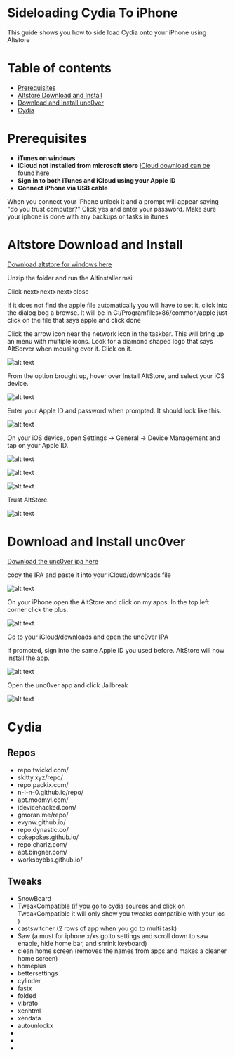 Sideloading Cydia To iPhone
=========

This guide shows you how to side load Cydia onto your iPhone using Altstore

Table of contents
=================

<!--ts-->
   * [Prerequisites ](#Prerequisites )
   * [Altstore Download and Install](#Altstore-Download-and-Install)
   * [Download and Install unc0ver](#Download-and-Install-unc0ver)
   * [Cydia](#Cydia)
<!--te-->


Prerequisites 
============

* **iTunes on windows**
* **iCloud not installed from microsoft store** [iCloud download can be found here](http://updates-http.cdn-apple.com/2020/windows/061-95246-20200518-8BC0437C-9923-11EA-981C-47481553BE55/iCloudSetup.exe)
* **Sign in to both iTunes and iCloud using your Apple ID**
* **Connect iPhone via USB cable**

When you connect your iPhone unlock it and a prompt will appear saying "do you trust computer?" Click yes and enter your password. Make sure your iphone is done with any backups or tasks in itunes


Altstore Download and Install
============

[Download altstore for windows here](https://github.com/DIYCharles/TravisiPhoneCracked/raw/master/files/altinstaller.zip)

Unzip the folder and run the Altinstaller.msi

Click next>next>next>close

If it does not find the apple file automatically you will have to set it. click into the dialog bog a browse. It will be in C:/Programfilesx86/common/apple just click on the file that says apple and click done

Click the arrow icon near the network icon in the taskbar. This will bring up an menu with multiple icons. Look for a diamond shaped logo that says AltServer when mousing over it. Click on it.

![alt text](https://github.com/DIYCharles/TravisiPhoneCracked/blob/master/photos/img1.JPG?raw=true "img1.jpg")

From the option brought up, hover over Install AltStore, and select your iOS device.

![alt text](https://github.com/DIYCharles/TravisiPhoneCracked/blob/master/photos/img2.JPG?raw=true "img2.jpg")


Enter your Apple ID and password when prompted. It should look like this.

![alt text](https://github.com/DIYCharles/TravisiPhoneCracked/blob/master/photos/img3.JPG?raw=true "img3.jpg")


On your iOS device, open Settings -> General -> Device Management and tap on your Apple ID.

![alt text](https://github.com/DIYCharles/TravisiPhoneCracked/blob/master/photos/11.PNG?raw=true "11.png")

![alt text](https://github.com/DIYCharles/TravisiPhoneCracked/blob/master/photos/12.JPG?raw=true "12.jpg")

![alt text](https://github.com/DIYCharles/TravisiPhoneCracked/blob/master/photos/13.JPG?raw=true "13.jpg")


Trust AltStore.

![alt text](https://github.com/DIYCharles/TravisiPhoneCracked/blob/master/photos/14.JPG?raw=true "14.jpg")


Download and Install unc0ver
============

[Download the unc0ver ipa here](https://github.com/DIYCharles/TravisiPhoneCracked/raw/master/files/unc0ver-v5.0.1.ipa)

copy the IPA and paste it into your iCloud/downloads file 

![alt text](https://github.com/DIYCharles/TravisiPhoneCracked/blob/master/photos/img4.JPG?raw=true "img4.jpg")

On your iPhone open the AltStore and click on my apps. In the top left corner click the plus.

![alt text](https://github.com/DIYCharles/TravisiPhoneCracked/blob/master/photos/15.PNG?raw=true "15.png")

Go to your iCloud/downloads and open the unc0ver IPA 

If promoted, sign into the same Apple ID you used before.
AltStore will now install the app.

![alt text](https://github.com/DIYCharles/TravisiPhoneCracked/blob/master/photos/16.PNG?raw=true "16.png")

Open the unc0ver app and click Jailbreak 

![alt text](https://github.com/DIYCharles/TravisiPhoneCracked/blob/master/photos/17.PNG?raw=true "17.png")



Cydia
============

## Repos

* repo.twickd.com/
* skitty.xyz/repo/
* repo.packix.com/
* n-i-n-0.github.io/repo/
* apt.modmyi.com/
* idevicehacked.com/
* gmoran.me/repo/
* evynw.github.io/
* repo.dynastic.co/
* cokepokes.github.io/
* repo.chariz.com/
* apt.bingner.com/
* worksbybbs.github.io/

## Tweaks

* SnowBoard
* TweakCompatible (if you go to cydia sources and click on TweakCompatible it will only show you tweaks compatible with your Ios )
* castswitcher (2 rows of app when you go to multi task)
* Saw (a must for iphone x/xs go to settings and scroll down to saw enable, hide home bar, and shrink keyboard)
* clean home screen  (removes the names from apps and makes a cleaner home screen)
* homeplus
* bettersettings
* cylinder
* fastx
* folded
* vibrato
* xenhtml
* xendata
* autounlockx
* 
* 
* 








